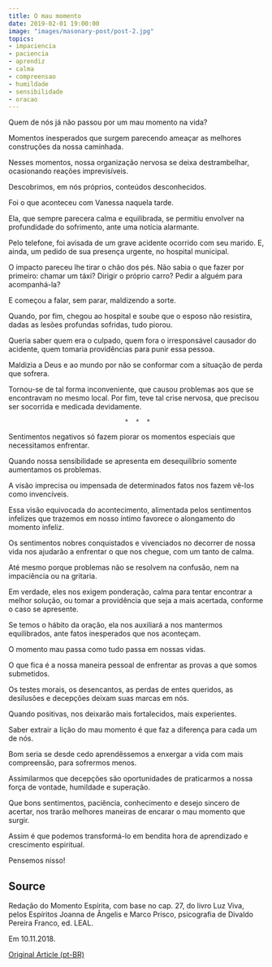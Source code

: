 ```yaml
---
title: O mau momento
date: 2019-02-01 19:00:00
image: "images/masonary-post/post-2.jpg"
topics: 
- impaciencia
- paciencia
- aprendiz
- calma
- compreensao
- humildade
- sensibilidade
- oracao
---
```



Quem de nós já não passou por um mau momento na vida?

Momentos inesperados que surgem parecendo ameaçar as melhores construções da
nossa caminhada.

Nesses momentos, nossa organização nervosa se deixa destrambelhar, ocasionando
reações imprevisíveis.

Descobrimos, em nós próprios, conteúdos desconhecidos.

Foi o que aconteceu com Vanessa naquela tarde.

Ela, que sempre parecera calma e equilibrada, se permitiu envolver na
profundidade do sofrimento, ante uma notícia alarmante.

Pelo telefone, foi avisada de um grave acidente ocorrido com seu marido. E,
ainda, um pedido de sua presença urgente, no hospital municipal.

O impacto pareceu lhe tirar o chão dos pés. Não sabia o que fazer por primeiro:
chamar um táxi? Dirigir o próprio carro? Pedir a alguém para acompanhá-la?

E começou a falar, sem parar, maldizendo a sorte.

Quando, por fim, chegou ao hospital e soube que o esposo não resistira, dadas
as lesões profundas sofridas, tudo piorou.

Queria saber quem era o culpado, quem fora o irresponsável causador do
acidente, quem tomaria providências para punir essa pessoa.

Maldizia a Deus e ao mundo por não se conformar com a situação de perda que
sofrera.

Tornou-se de tal forma inconveniente, que causou problemas aos que se
encontravam no mesmo local. Por fim, teve tal crise nervosa, que precisou ser
socorrida e medicada devidamente.

                                    *  *  *

Sentimentos negativos só fazem piorar os momentos especiais que necessitamos
enfrentar.

Quando nossa sensibilidade se apresenta em desequilíbrio somente aumentamos os
problemas.

A visão imprecisa ou impensada de determinados fatos nos fazem vê-los como
invencíveis.

Essa visão equivocada do acontecimento, alimentada pelos sentimentos infelizes
que trazemos em nosso íntimo favorece o alongamento do momento infeliz.

Os sentimentos nobres conquistados e vivenciados no decorrer de nossa vida nos
ajudarão a enfrentar o que nos chegue, com um tanto de calma.

Até mesmo porque problemas não se resolvem na confusão, nem na impaciência ou
na gritaria.

Em verdade, eles nos exigem ponderação, calma para tentar encontrar a melhor
solução, ou tomar a providência que seja a mais acertada, conforme o caso se
apresente.

Se temos o hábito da oração, ela nos auxiliará a nos mantermos equilibrados,
ante fatos inesperados que nos aconteçam.

O momento mau passa como tudo passa em nossas vidas.

O que fica é a nossa maneira pessoal de enfrentar as provas a que somos
submetidos.

Os testes morais, os desencantos, as perdas de entes queridos, as desilusões e
decepções deixam suas marcas em nós.

Quando positivas, nos deixarão mais fortalecidos, mais experientes.

Saber extrair a lição do mau momento é que faz a diferença para cada um de nós.

Bom seria se desde cedo aprendêssemos a enxergar a vida com mais compreensão,
para sofrermos menos.

Assimilarmos que decepções são oportunidades de praticarmos a nossa força de
vontade, humildade e superação.

Que bons sentimentos, paciência, conhecimento e desejo sincero de acertar, nos
trarão melhores maneiras de encarar o mau momento que surgir.

Assim é que podemos transformá-lo em bendita hora de aprendizado e crescimento
espiritual.

Pensemos nisso!


## Source
Redação do Momento Espírita, com base no cap. 27,
do livro Luz Viva, pelos Espíritos Joanna de Ângelis e
Marco Prisco, psicografia de Divaldo Pereira Franco,
ed. LEAL.

Em 10.11.2018.


[Original Article (pt-BR)](http://momento.com.br/pt/ler_texto.php?id=5584)
